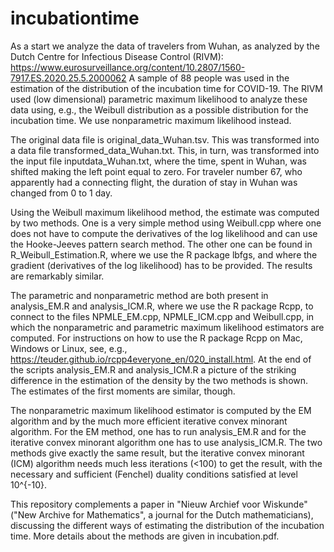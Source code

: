 # incubationtime

As a start we analyze the data of travelers from Wuhan, as analyzed by the Dutch Centre for Infectious Disease Control (RIVM): https://www.eurosurveillance.org/content/10.2807/1560-7917.ES.2020.25.5.2000062 A sample of 88 people was used in the estimation of the distribution of the incubation time for COVID-19. The RIVM used (low dimensional) parametric maximum likelihood to analyze these data using, e.g., the Weibull distribution as a possible distribution for the incubation time. We use nonparametric maximum likelihood instead.

The original data file is original_data_Wuhan.tsv. This was transformed into a data file transformed_data_Wuhan.txt. This, in turn, was transformed into the input file inputdata_Wuhan.txt, where the time, spent in Wuhan, was shifted making the left point equal to zero. For traveler number 67, who apparently had a connecting flight, the duration of stay in Wuhan was changed from 0 to 1 day.

Using the Weibull maximum likelihood method, the estimate was computed by two methods. One is a very simple method using Weibull.cpp where one does not have to compute the derivatives of the log likelihood and can use the Hooke-Jeeves pattern search method. The other one can be found in R_Weibull_Estimation.R, where we use the R package lbfgs, and where the gradient (derivatives of the log likelihood) has to be provided. The results are remarkably similar.

The parametric and nonparametric method are both present in analysis_EM.R and analysis_ICM.R, where we use the R package Rcpp, to connect to the files NPMLE_EM.cpp, NPMLE_ICM.cpp and Weibull.cpp, in which the nonparametric and parametric maximum likelihood estimators are computed. For instructions on how to use the R package Rcpp on Mac, Windows or Linux, see, e.g., https://teuder.github.io/rcpp4everyone_en/020_install.html. At the end of the scripts analysis_EM.R and analysis_ICM.R a picture of the striking difference in the estimation of the density by the two methods is shown. The estimates of the first moments are similar, though.

The nonparametric maximum likelihood estimator is computed by the EM algorithm and by the much more efficient iterative convex minorant algorithm. For the EM method, one has to run analysis_EM.R and for the iterative convex minorant algorithm one has to use analysis_ICM.R. The two methods give exactly the same result, but the iterative convex minorant (ICM) algorithm needs much less iterations (<100) to get the result, with the necessary and sufficient (Fenchel) duality conditions satisfied at level 10^{-10}.

This repository complements a paper in "Nieuw Archief voor Wiskunde" ("New Archive for Mathematics", a journal for the Dutch mathematicians), discussing the different ways of estimating the distribution of the incubation time. More details about the methods are given in incubation.pdf.


